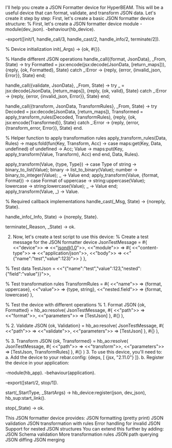I'll help you create a JSON Formatter device for HyperBEAM. This will be a useful device that can format, validate, and transform JSON data. Let's create it step by step:
First, let's create a basic JSON formatter device structure:
% First, let's create a JSON formatter device module
-module(dev_json).
-behaviour(hb_device).

-export([init/1, handle_call/3, handle_cast/2, handle_info/2, terminate/2]).

% Device initialization
init(_Args) ->
    {ok, #{}}.

% Handle different JSON operations
handle_call({format, JsonData}, _From, State) ->
    try
        Formatted = jsx:encode(jsx:decode(JsonData, [return_maps])),
        {reply, {ok, Formatted}, State}
    catch
        _:Error ->
            {reply, {error, {invalid_json, Error}}, State}
    end;

handle_call({validate, JsonData}, _From, State) ->
    try
        _ = jsx:decode(JsonData, [return_maps]),
        {reply, {ok, valid}, State}
    catch
        _:Error ->
            {reply, {error, {invalid_json, Error}}, State}
    end;

handle_call({transform, JsonData, TransformRules}, _From, State) ->
    try
        Decoded = jsx:decode(JsonData, [return_maps]),
        Transformed = apply_transform_rules(Decoded, TransformRules),
        {reply, {ok, jsx:encode(Transformed)}, State}
    catch
        _:Error ->
            {reply, {error, {transform_error, Error}}, State}
    end.

% Helper function to apply transformation rules
apply_transform_rules(Data, Rules) ->
    maps:fold(fun(Key, Transform, Acc) ->
        case maps:get(Key, Data, undefined) of
            undefined -> Acc;
            Value -> maps:put(Key, apply_transform(Value, Transform), Acc)
        end
    end, Data, Rules).

apply_transform(Value, {type, Type}) ->
    case Type of
        string -> binary_to_list(Value);
        binary -> list_to_binary(Value);
        number -> binary_to_integer(Value);
        _ -> Value
    end;
apply_transform(Value, {format, Format}) ->
    case Format of
        uppercase -> string:uppercase(Value);
        lowercase -> string:lowercase(Value);
        _ -> Value
    end;
apply_transform(Value, _) -> Value.

% Required callback implementations
handle_cast(_Msg, State) ->
    {noreply, State}.

handle_info(_Info, State) ->
    {noreply, State}.

terminate(_Reason, _State) ->
    ok.

2. Now, let's create a test script to use this device:
% Create a test message for the JSON formatter device
JsonTestMessage = #{
    <<"device">> => <<"json@1.0">>,
    <<"module">> => #{
        <<"content-type">> => <<"application/json">>,
        <<"body">> => <<"{\"name\":\"test\",\"value\":123}">>
    }
},

% Test data
TestJson = <<"{\"name\":\"test\",\"value\":123,\"nested\":{\"field\":\"value\"}}">>,

% Test transformation rules
TransformRules = #{
    <<"name">> => {format, uppercase},
    <<"value">> => {type, string},
    <<"nested.field">> => {format, lowercase}
},

% Test the device with different operations
% 1. Format JSON
{ok, Formatted} = hb_ao:resolve(
    JsonTestMessage,
    #{
        <<"path">> => <<"format">>,
        <<"parameters">> => [TestJson]
    },
    #{}
),

% 2. Validate JSON
{ok, Validation} = hb_ao:resolve(
    JsonTestMessage,
    #{
        <<"path">> => <<"validate">>,
        <<"parameters">> => [TestJson]
    },
    #{}
),

% 3. Transform JSON
{ok, Transformed} = hb_ao:resolve(
    JsonTestMessage,
    #{
        <<"path">> => <<"transform">>,
        <<"parameters">> => [TestJson, TransformRules]
    },
    #{}
)
3. To use this device, you'll need to:
a. Add the device to your rebar.config:
{deps, [
    {jsx, "2.11.0"}
]}.
b. Register the device in your application:

-module(hb_app).
-behaviour(application).

-export([start/2, stop/1]).

start(_StartType, _StartArgs) ->
    hb_device:register(json, dev_json),
    hb_sup:start_link().

stop(_State) ->
    ok.

This JSON formatter device provides:
JSON formatting (pretty print)
JSON validation
JSON transformation with rules
Error handling for invalid JSON
Support for nested JSON structures
You can extend this further by adding:
JSON Schema validation
More transformation rules
JSON path querying
JSON diffing
JSON merging